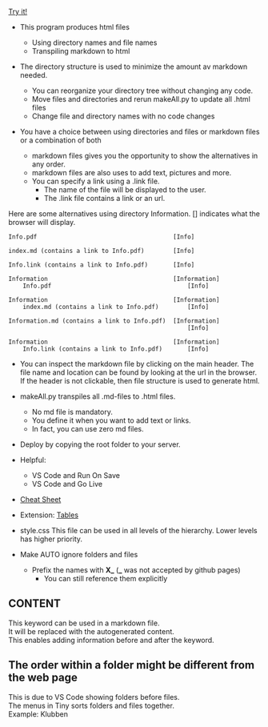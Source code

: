 [Try it!](https://christernilsson.github.io/SeniorSchack/SeniorSchack_Stockholm)

* This program produces html files
	* Using directory names and file names
	* Transpiling markdown to html

* The directory structure is used to minimize the amount av markdown needed.
	* You can reorganize your directory tree without changing any code.
	* Move files and directories and rerun makeAll.py to update all .html files
	* Change file and directory names with no code changes

* You have a choice between using directories and files or markdown files or a combination of both
	* markdown files gives you the opportunity to show the alternatives in any order.
	* markdown files are also uses to add text, pictures and more.
	* You can specify a link using a .link file.
		* The name of the file will be displayed to the user.
		* The .link file contains a link or an url.

Here are some alternatives using directory Information.
[] indicates what the browser will display.

```
Info.pdf                                      [Info]

index.md (contains a link to Info.pdf)        [Info]

Info.link (contains a link to Info.pdf)       [Info]

Information                                   [Information]
	Info.pdf                                      [Info]

Information                                   [Information]
	index.md (contains a link to Info.pdf)        [Info]

Information.md (contains a link to Info.pdf)  [Information]
                                                  [Info]

Information                                   [Information]
	Info.link (contains a link to Info.pdf)       [Info]
```

* You can inspect the markdown file by clicking on the main header.
The file name and location can be found by looking at the url in the browser.
If the header is not clickable, then file structure is used to generate html.

* makeAll.py transpiles all .md-files to .html files.
	* No md file is mandatory.
	* You define it when you want to add text or links.
	* In fact, you can use zero md files.

* Deploy by copying the root folder to your server.

* Helpful:
	* VS Code and Run On Save
	* VS Code and Go Live

* [Cheat Sheet](https://commonmark.org/help/)

* Extension: [Tables](https://python-markdown.github.io/extensions/tables/)

* style.css
This file can be used in all levels of the hierarchy. Lower levels has higher priority.

* Make AUTO ignore folders and files
	* Prefix the names with **X_** (**_** was not accepted by github pages)
		* You can still reference them explicitly

## CONTENT
This keyword can be used in a markdown file.  
It will be replaced with the autogenerated content.  
This enables adding information before and after the keyword.  

## The order within a folder might be different from the web page

This is due to VS Code showing folders before files.  
The menus in Tiny sorts folders and files together.  
Example: Klubben

